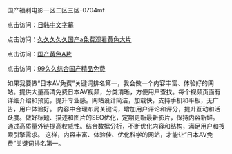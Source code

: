 国产福利电影一区二区三区-0704mf

点击访问：<a href="https://rtj-3zo.pages.dev/">日韩中文字幕</a>

点击访问：<a href="https://vassv.pages.dev/">久久久久久国产a免费观看黄色大片</a>

点击访问：<a href="https://gsd-agv.pages.dev/">国产黄色A片</a>

点击访问：<a href="https://gda-c7m.pages.dev/">99久久综合国产精品免费</a>

如果我要做“日本AV免费”关键词排名第一，我会做一个内容丰富、体验好的网站。提供大量高清免费日本AV视频，分类清晰，方便用户查找。每个视频页面有详细介绍和预览，提升专业感。网站设计简洁，加载快，支持手机和平板，无广告，用户体验好。
内容中合理布局关键词，增加用户评论和评分，提升互动和活跃度。做好标题、描述和图片的SEO优化，定期更新最新影片，保持内容新鲜。通过高质量外链提高权威性。结合数据分析，不断优化内容和结构，满足用户和搜索引擎需求。
这样，内容丰富、体验佳、优化科学的网站，才能让“日本AV免费”关键词排名第一。

<span style="display:none;">[Canonical link](https://github.com/vv20250704/vv02 ）</span>
